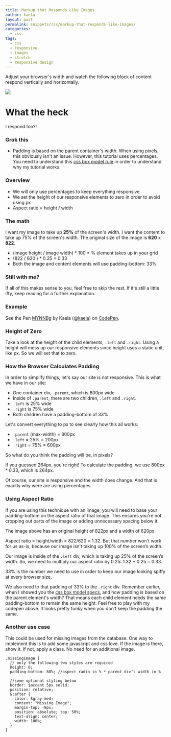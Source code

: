 ```yaml
---
title: Markup that Responds Like Images
author: kaela
layout: post
permalink: snippets/css/markup-that-responds-like-images/
categories:
  - css
tags:
  - css
  - responsive
  - images
  - stretch
  - responsive design
---
```


Adjust your browser's width and watch the following block of content respond vertically and horizontally.

<div class="parent">
  <div class="left post-image respond">
    <img src="http://www.dumpaday.com/wp-content/uploads/2013/01/funny-cat-bath.jpg">
  </div>
  <div class="right description respond">
    <h1>What the heck</h1>
    <p>I respond too?!</p>
  </div>
</div>

### Grok this
- Padding is based on the parent container's width. When using pixels, this obviously isn't an issue. However, this tutorial uses percentages. You need to understand this [css box model rule](http://www.w3.org/TR/CSS2/box.html#margin-properties) in order to understand why my tutorial works. 


### Overview
- We will only use percentages to keep everything responsive
- We set the height of our responsive elements to zero in order to avoid using px
- Aspect ratio = height / width


### The math
I want my image to take up **25%** of the screen's width. I want the content to take up 75% of the screen's width. The original size of the image is **620** x **822**.

- (image height / image width) * 100 * % element takes up in your grid
- (822 / 620 ) * 0.25 = 0.33 
- Both the image and content elements will use padding-bottom: 33%

### Still with me?
If all of this makes sense to you, feel free to skip the rest. If it's still a little iffy, keep reading for a further explanation. 

### Example

<p data-height="470" data-theme-id="7680" data-slug-hash="MYNNBg" data-default-tab="css" data-user="kaela" class='codepen'>See the Pen <a href='http://codepen.io/kaela/pen/MYNNBg/'>MYNNBg</a> by Kaela (<a href='http://codepen.io/kaela'>@kaela</a>) on <a href='http://codepen.io'>CodePen</a>.</p>
<script async src="//assets.codepen.io/assets/embed/ei.js"></script>

### Height of Zero
Take a look at the height of the child elements, `.left` and `.right`. Using a height will mess up our responsive elements since height uses a static unit, like px. So we will set that to zero.

### How the Browser Calculates Padding
In order to simplify things, let's say our site is not responsive. This is what we have in our site: 

- One container div, `.parent`, which is 800px wide
- Inside of `.parent`, there are two children, `.left` and `.right`. 
- `.left` is 25% wide
- `.right` is 75% wide
- Both children have a padding-bottom of 33%

Let's convert everything to px to see clearly how this all works:

- `.parent` (max-width) = 800px
- `.left` = 25% = 200px
- `.right` = 75% = 600px

So what do you think the padding will be, in pixels?

If you guessed 264px, you're right! To calculate the padding, we use 800px * 0.33, which is 264px.

Of course, our site is responsive and the width does change. And that is exactly why were are using percentages.


### Using Aspect Ratio

If you are using this technique with an image, you will need to base your padding-bottom on the aspect ratio of that image. This ensures you're not cropping out parts of the image or adding unnecessary spacing below it.

The image above has an original height of 822px and a width of 620px. 

Aspect ratio = height/width = 822/620 = 1.32. But that number won't work for us as-is, because our image isn't taking up 100% of the screen’s width.

Our image is inside of the `.left` div, which is taking up 25% of the screen’s width. So, we need to multiply our aspect ratio by 0.25: 1.32 * 0.25 = 0.33. 

33% is the number we need to use in order to keep our image looking spiffy at every browser size.

We also need to that padding of 33% to the `.right` div. Remember earlier, when I showed you the [css box model specs](http://www.w3.org/TR/CSS2/box.html#margin-properties), and how padding is based on the parent element's width? That means each child element needs the same padding-bottom to remain the same height. Feel free to play with my codepen above. It looks pretty funky when you don’t keep the padding the same.

### Another use case
This could be used for missing images from the database. One way to implement this is to add some javascript and css love. If the image is there, show it. If not, apply a class. No need for an additional image.

<pre class="language-css"><code>.missingImage {
  // only the following two styles are required
  height: 0;
  padding-bottom: 88%; //aspect radio in % * parent div’s width in %

  //some optional styling below
  border: $accent 5px solid;
  position: relative;
  &:after {
    color: $gray-med;
    content: "Missing Image";
    margin-top: -8px;
    position: absolute; top: 50%;
    text-align: center;
    width: 100%;
  }
}
</code></pre>